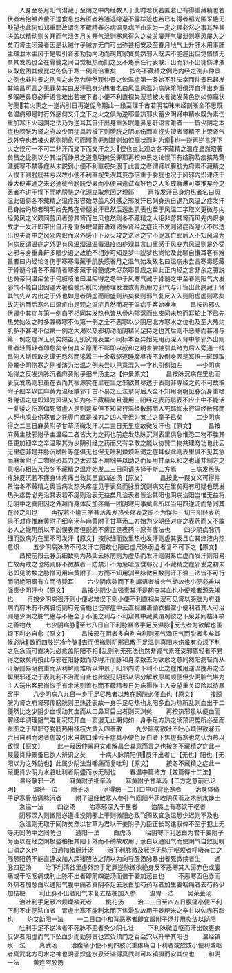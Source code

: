 <!-- { "loadSidebar": true } -->
　　人身至冬月阳气潜藏于至阴之中内经教人于此时若伏若匿若已有得重藏精也若伏者若抱雏养蛰不遑食息也若匿者若逋逃隐避不露踪迹也若已有得者韬光匿采絶无觖望也此何如郑重耶故谓冬不藏精春必病温见病所由来为一定之理必然之事其辞甚决盖以精动则关开而气泄冬月关开气泄则寒风得入之矣关屡开气屡泄则寒风屡入之矣而肾主闭藏者因是认贼作子贼亦无门可出弥甚相安及至春月地气上升肝木用事肝主疎泄木主风于是吸引肾邪勃勃内动而刼其家寳矣然邪入既深不能遽出但觉愦愦无奈其发热也全在骨髓之间自觉极热而扪之反不烙手任行表散汗出而邪不出徒伤津液以取危困其候比之冬伤于寒一例则倍重矣
　　按冬不藏精之例乃内经之例非仲景之例也非仲景之例言之未免为悖然观仲景之论温症第一条始不胜庆幸而仲景已起发其端昌可言之无罪矣其曰发汗已身灼热者名曰风温风温为病脉隂阳俱浮自汗出身重多眠睡鼻息必鼾语言难出若被下者小便不利直视失溲若被火者微发黄色剧如惊癎状时瘈若火熏之一逆尚引日再逆促命期此一段至理千古若明若昧未经剖晰全不思既名温病即是时行外感何又汗之下之火之俱为逆耶盖热邪乆蓄少阴肾中精水既为素伤重加寒下火刼阴之法乃为逆耳其自汗出身重多眠睡鼻息鼾语言难者一一皆少阴之本症也膀胱为肾之府故少阴症具若被下则膀胱之阴亦伤而直视失溲者肾精不上荣肾气欲外夺也若被火刼则阴愈亏而邪愈无制甚则如惊癎状而时为瘈也一逆再逆言汗下火之悮可一不可二非汗而又下而又汗之为悮也由此观之冬不藏精之温症显然昭著矣昌之比例以分其治而仲景之道愈明矣奚罪耶再按仲景之论悮下有结胸及痞挟热鹜溏脏寒不禁等症从未説到小便不利直视失溲于此言之者谓肾以膀胱为府素不藏精之人悮下则膀胱益亏以故小便不利直视失溲其变亦倍重于膀胱也况于风邪内炽津液干燥大便难通之未必通徒令膀胱受累而小便自遗试观好色之人多成癃淋可类推矣今之医者亦讲于悮下而絶膀胱之化源立取危困之理耶
　　再按发汗已身灼热者名曰风温此语将冬不藏精之温症形容殆尽盖凡外感之邪发汗已则身热自退乃风温之症发汗已身始灼热者明明始先热在骨髓发汗已然后透出肌表也至于风温二字取义更微与内经劳风之义颇同劳风者劳其肾而生风也然则冬不藏精之人讵非劳其肾而风先内炽欤故才一发汗即带出自汗身重多眠鼻鼾语难诸多肾经之症设不发则诸症尚隐伏不尽透出也夫肾中之风邪内炽而以外感汗下及火攻之法治之宁不促其亡耶后人不知风温为何病反谓温症之外更有风温湿温温毒温疫四症观其言曰重感于风变为风温则是外受之邪与身重鼻鼾多眠少语之故絶不相渉可知是梦中説梦也尚论及此聊自慊耳客有难昌者曰内经论冬伤于寒寒毒藏于肌肤感春月之温气始发故名曰温病未尝言寒毒感藏于骨髓今谓冬不藏精者寒邪藏于骨髓或未尽然耶昌应之曰此正内经之言非余之臆説也黄帝问温疟舍于何脏岐伯曰温疟得之冬中于风寒气藏于骨髓之中至春则阳气大发邪气不能自出因遇大暑脑髓烁肌肉消腠理发泄或有所用力邪气与汗皆出此病藏于肾其气先从内出之于外也如是者阴虚而阳盛则热矣衰则邪气复反入入则阳虚虚则寒矣故先热而后寒名曰温疟由是观之温疟且然而况于温病乎客始唯唯
　　昌按热邪乆伏肾中其症与第一例自不相同其发热也皆从骨内郁蒸而出皮间未热而耳轮上下已先热矣始发之时多兼微寒不似第一例之全不恶寒以少阴居北方寒水之位也及至大热灼肌多不甚渇不似第一例之大渇以热邪初动而阴精尚足持之也其后则不恶寒而甚渇与第一例之症浑无别矣然虽无别究竟表里不同标本互异始先用药深入肾中领邪外出则重者轻而轻者即愈矣奈何其义隐而不彰即以叔和之明未尝抽引其绪为后人旁通一线昌何人斯顾敢恣谭无忌然而逺嚣三十余载驱逐睡魔昼夜不敢倒身因是冥悟一斑即取仲景少阴伤寒之例推演为治温之例未尝以己意混入一字也引例如左
　　一少阴病始得之反发热脉沉者麻黄附子细辛汤主之【仲景原文】
　　昌按脉沉病在里也而表反发热则邪虽在表而其根源实在里在里之邪欲其尽透于表则非専经之药不可故取附子细辛以匡麻黄为温经散邪千古不易之正法奈何后人全不知用明明见脉沉身重嗜卧倦语之症即知为风温又知为冬不藏精尚且漫用三阳经之表药屡表不应十中不能活一复诿之伤寒偏死肾虚人是则是矣但不知果行温经散邪而人死耶抑未行温经散邪而人死也噫业伤寒者之托専门直是操刃之凶人宁但为芄兰之童子已矣
　　二少阴病得之二三日麻黄附子甘草汤微发汗以二三日无里症故微发汗也【原文】
　　昌按麻黄主散邪附子主温经二者皆大力之药也前症发热脉沉则表里俱急惟恐二物不胜其任更加细辛之辛温取其为少阴引经之药而又有辛散之能以协赞二物共建竒功也此云无里症非是并脉沉嗜卧等症俱无也但无吐利燥烦呕渇之症耳似此则表里俱不见其急而麻黄附子二物尚恐其力之太过故不用细辛以助之而反用甘草以和之也谨并制方之意呕心相告凡治冬不藏精之温症始发二三日间请决择于斯二方焉
　　三病发热头疼脉反沉若不瘥身体疼痛当救其里宜四逆汤【原文】
　　昌按此一叚文义可得仲景治冬不藏精之奥旨病发热头疼症见于表矣而脉反沉则病又在里矣两有可疑也既发热头疼势必先治其表若不瘥则治表无益矣凡治表者皆治其阳也阴病治阳岂惟无益将见阴中之真阳因之外越而身体反加疼痛一团阴寒用事矣此所以当用四逆汤而急囘其在经之阳也
　　再按若不瘥三字甚活盖发热头疼表之原不为悮但一切三阳经表药俱不对症惟麻黄附子细辛汤与麻黄附子甘草汤二方始为少阴经对症之表药而又不敢必人之能用所以不説悮表而但説若不瘥正是表药中原有瘥法也
　　四少阴病脉沉细而数病为在里不可发汗【原文】按脉细而数里热也发汗则虚其表且亡其津液内热愈炽
　　五少阴病脉防不可发汗亡阳故也阳已虚尺脉弱澁者复不可下之【原文】
　　昌按前叚云脉沉细数则为热此云脉防则为虚热而发汗则阴易亡虚而发汗则阳易亡故两戒之也然则脉不微数者一防禁汗不为惩噎废食耶况于不藏精之症邪发之初未必即见防数之脉惟可用麻黄附子二方而不知用驯至脉微且数则汗下温三法皆不可行而阴絶阳离有立而待毙耳
　　六少阴病欬而下利讝语者被火气劫故也小便必难以强责少阴汗也【原文】
　　昌按少阴少血强责其汗是刼夺其血也小便难者源先竭也
　　再按少阴病强汗则小便必难悮下则小便不利直视失溲可见肾以膀胱为府脏病而府未有不病脏伤则府先告絶也伤寒症中云直视讝语循衣撮空小便利者其人可治则是少阴之脏气絶与不絶全于小便之利与不利窥其中藏孰谓冽彼之下泉非囘枯泽槁之善物哉
　　七少阴病脉至七八日自下利脉暴微手足反温脉反去者为欲解也虽烦下利必自愈【原文】
　　昌按邪在阴者多自利自利则邪气涌正气而脱者多矣其候必脉数而四肢逆冷今脉去而但微则阴邪已散手足温则真阳未伤虽有心烦下利之危急而可直决为必愈盖阴阳不相乱则别无死法也然非肾气素旺受邪原轻者不易得之数矣再按此与邪在阳脉数而热得汗而脉和身凉数去为欲愈之意同然阳病轻而从汗解则易阴病重而从利解则难所以仲景于阳邪内防下利不止之症惟用逆流挽舟之法挈里邪还之于表则利不治而自止也此叚见阴邪从阴分解散原属顺便但少阴脏气堪为主人送出客邪尚恢乎有余地则善也而不藏精者日为床褥作主人安望重关设险以待暴客乎
　　八少阴病八九日一身手足尽热者以热在膀胱必便血也【原文】
　　按膀胱为肾之府肾邪传膀胱则里热逹表故一身手足尽热也太阳多血为热所乱则血出于二便然比之少阴少血悮动其血而从口鼻耳目出者则天渊矣
　　再按热邪虽从便血而解经年调理阴气难复况既开血一窦漫无止期何如一身手足方热之顷预识势所必至而亟图之于早耶夺膀胱热用桂枝大黄入四苓散
　　九少隂病欲吐不吐心烦但欲寐五六日自利而渴者虚故引水自救口燥舌干症具小便色反白者下焦虚有寒也勿认为热以致悮【原文】
　　此一叚因仲景原文难解昌会其意而言之也按冬不藏精之症此一叚最肖仲景蚤已欲人辨识之矣
　　十病人脉阴阳俱反汗出者亡【无也】阳也【无阳以为之外防也】此属少阴法当咽痛而复吐利【原文】
　　按冬不藏精之症此一叚更肖少阴为水脏吐利者阴盛而水无制也
　　春温中篇诸方【兹篇得十二法】
　　温经散邪一法
　　麻黄附子细辛汤
　　麻黄附子甘草汤【二方之意前已论明】
　　温经一法
　　附子汤
　　治得病一二日口中和背恶寒者
　　治身体痛手足寒骨节痛脉沉者
　　附子温经散寒人参补气囘阳芍药收阴茯苓及术制水燠土
　　急温一法
　　四逆汤
　　治寒邪深入于里者
　　治膈上有寒饮干呕者
　　阴邪深入则微阳必遭埋没阴邪上干则微阳必致飞腾故宜急温恐少迟则不及也
　　急温则无取于囘防矣然以甘草为君以干姜附子为臣正长驾逺驭俾不至于犯上无等无囘防中之囘防也
　　通阳一法
　　白虎汤
　　治阴寒下利葱白为君干姜附子为臣以在经之阴极盛格拒其阳于外而不纳故取用于葱白以通阳气而使阴气自敛见睍曰消之义也
　　白通加猪胆汁汤
　　治下利脉微及厥逆无脉干呕烦者呼吸存亡之际恐阳药不能直逹故加人尿猪胆法之阴以为向导服汤脉暴出者死微续者生
　　通脉四逆汤
　　治下利清谷里虚外热手足厥逆脉微欲絶身反不恶寒其人靣赤色或腹痛或干呕咽痛或利止脉不出者即前四逆汤而倍干姜加葱白也
　　不恶寒靣色赤而外热者加葱白以通阳气腹中痛者真阴不足去葱白加芍药呕者加生姜咽痛者去芍药少加桔梗
　　利止脉不出者阳气未复去桔梗加人参
　　温胃一法
　　吴茱茰汤
　　治吐利手足厥冷烦燥欲死者
　　桃花汤
　　治二三日至四五日腹痛小便不利下利不止便脓血者　胃虚土寒不能制水而下焦滑脱故用干姜粳米之辛甘以佐赤石脂也
　　灼艾助阳一法
　　一二日口中和背恶寒者即宜服附子汤并用灸法以助阳
　　吐利手足不逆冷者不死脉不至者灸少阴七壮
　　下利脉微澁呕而汗出数更衣反少者阳虚而气下坠血少而勤努责也宜灸顶门之百会穴以升举其阳也
　　温经镇水一法
　　真武汤
　　治腹痛小便不利四肢沉重疼痛自下利者或欬或小便利或呕者真武北方司水之神也阴邪炽盛水泉泛溢得真武则可以镇摄而安其位也
　　和阴一法
　　黄连阿胶汤

